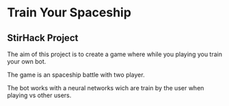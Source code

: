 # Train Your Spaceship
## StirHack Project

The aim of this project is to create a game where while you playing you train your own bot.

The game is an spaceship battle with two player.

The bot works with a neural networks wich are train by the user when playing vs other users.
